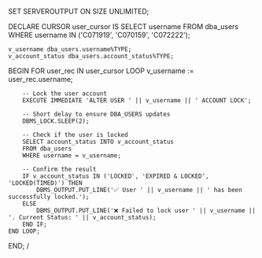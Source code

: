 SET SERVEROUTPUT ON SIZE UNLIMITED;

DECLARE
    CURSOR user_cursor IS 
        SELECT username FROM dba_users 
        WHERE username IN ('C071919', 'C070159', 'C072222');

    v_username dba_users.username%TYPE;
    v_account_status dba_users.account_status%TYPE;
BEGIN
    FOR user_rec IN user_cursor LOOP
        v_username := user_rec.username;

        -- Lock the user account
        EXECUTE IMMEDIATE 'ALTER USER ' || v_username || ' ACCOUNT LOCK';

        -- Short delay to ensure DBA_USERS updates
        DBMS_LOCK.SLEEP(2); 

        -- Check if the user is locked
        SELECT account_status INTO v_account_status 
        FROM dba_users 
        WHERE username = v_username;

        -- Confirm the result
        IF v_account_status IN ('LOCKED', 'EXPIRED & LOCKED', 'LOCKED(TIMED)') THEN
            DBMS_OUTPUT.PUT_LINE('✅ User ' || v_username || ' has been successfully locked.');
        ELSE
            DBMS_OUTPUT.PUT_LINE('❌ Failed to lock user ' || v_username || '. Current Status: ' || v_account_status);
        END IF;
    END LOOP;
END;
/

